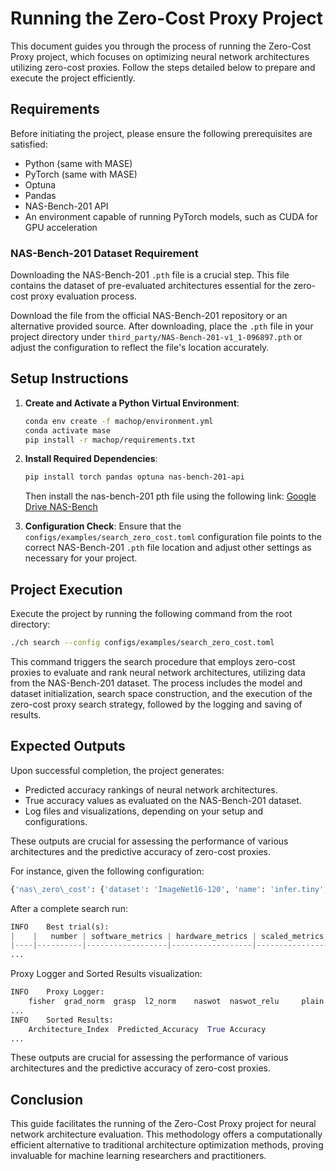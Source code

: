 # Running the Zero-Cost Proxy Project

This document guides you through the process of running the Zero-Cost Proxy project, which focuses on optimizing neural network architectures utilizing zero-cost proxies. Follow the steps detailed below to prepare and execute the project efficiently.

## Requirements

Before initiating the project, please ensure the following prerequisites are satisfied:

- Python (same with MASE)
- PyTorch (same with MASE)
- Optuna
- Pandas
- NAS-Bench-201 API
- An environment capable of running PyTorch models, such as CUDA for GPU acceleration

### NAS-Bench-201 Dataset Requirement

Downloading the NAS-Bench-201 `.pth` file is a crucial step. This file contains the dataset of pre-evaluated architectures essential for the zero-cost proxy evaluation process.

Download the file from the official NAS-Bench-201 repository or an alternative provided source. After downloading, place the `.pth` file in your project directory under `third_party/NAS-Bench-201-v1_1-096897.pth` or adjust the configuration to reflect the file's location accurately.

## Setup Instructions

1. **Create and Activate a Python Virtual Environment**:

   ```bash
   conda env create -f machop/environment.yml
   conda activate mase
   pip install -r machop/requirements.txt
   ```
2. **Install Required Dependencies**:

   ```bash
   pip install torch pandas optuna nas-bench-201-api
   ```

   Then install the nas-bench-201 pth file using the following link:
   [Google Drive NAS-Bench](https://drive.google.com/file/d/16Y0UwGisiouVRxW-W5hEtbxmcHw_0hF_/view?usp=sharing)
3. **Configuration Check**: Ensure that the `configs/examples/search_zero_cost.toml` configuration file points to the correct NAS-Bench-201 `.pth` file location and adjust other settings as necessary for your project.

## Project Execution

Execute the project by running the following command from the root directory:

```bash
./ch search --config configs/examples/search_zero_cost.toml
```

This command triggers the search procedure that employs zero-cost proxies to evaluate and rank neural network architectures, utilizing data from the NAS-Bench-201 dataset. The process includes the model and dataset initialization, search space construction, and the execution of the zero-cost proxy search strategy, followed by the logging and saving of results.

## Expected Outputs

Upon successful completion, the project generates:

- Predicted accuracy rankings of neural network architectures.
- True accuracy values as evaluated on the NAS-Bench-201 dataset.
- Log files and visualizations, depending on your setup and configurations.

These outputs are crucial for assessing the performance of various architectures and the predictive accuracy of zero-cost proxies.

For instance, given the following configuration:

```python
{'nas\_zero\_cost': {'dataset': 'ImageNet16-120', 'name': 'infer.tiny', 'C': 16, 'N': 5, 'op\_0\_0': 0, 'op\_1\_0': 1, 'op\_2\_0': 2, 'op\_2\_1': 3, 'op\_3\_0': 0, 'op\_3\_1': 2, 'op\_3\_2': 4, 'number\_classes': 10}, 'default': {'config': {'dataset': 'cifar10', 'name': 'infer.tiny', 'C': 16, 'N': 5, 'op\_0\_0': 0, 'op\_1\_0': 4, 'op\_2\_0': 2, 'op\_2\_1': 1, 'op\_3\_0': 2, 'op\_3\_1': 1, 'op\_3\_2': 1, 'number\_classes': 10}}}
```

After a complete search run:

```python
INFO    Best trial(s):
|    |   number | software_metrics | hardware_metrics | scaled_metrics | nasbench_data_metrics |
|----|----------|------------------|------------------|----------------|-----------------------|
...
```

Proxy Logger and Sorted Results visualization:

```python
INFO    Proxy Logger:
    fisher  grad_norm  grasp  l2_norm    naswot  naswot_relu     plain      snip  zico
...
INFO    Sorted Results:
    Architecture_Index  Predicted_Accuracy  True Accuracy
...

```

These outputs are crucial for assessing the performance of various architectures and the predictive accuracy of zero-cost proxies.

## Conclusion

This guide facilitates the running of the Zero-Cost Proxy project for neural network architecture evaluation. This methodology offers a computationally efficient alternative to traditional architecture optimization methods, proving invaluable for machine learning researchers and practitioners.
